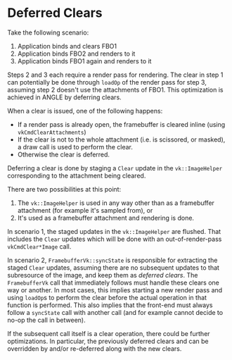 # Deferred Clears

Take the following scenario:

1. Application binds and clears FBO1
2. Application binds FBO2 and renders to it
3. Application binds FBO1 again and renders to it

Steps 2 and 3 each require a render pass for rendering. The clear in step 1 can potentially be done
through `loadOp` of the render pass for step 3, assuming step 2 doesn't use the attachments of FBO1.
This optimization is achieved in ANGLE by deferring clears.

When a clear is issued, one of the following happens:

- If a render pass is already open, the framebuffer is cleared inline (using
  `vkCmdClearAttachments`)
- If the clear is not to the whole attachment (i.e. is scissored, or masked), a draw call is used to
  perform the clear.
- Otherwise the clear is deferred.

Deferring a clear is done by staging a `Clear` update in the `vk::ImageHelper` corresponding to the
attachment being cleared.

There are two possibilities at this point:

1. The `vk::ImageHelper` is used in any way other than as a framebuffer attachment (for example it's
   sampled from), or
2. It's used as a framebuffer attachment and rendering is done.

In scenario 1, the staged updates in the `vk::ImageHelper` are flushed. That includes the `Clear`
updates which will be done with an out-of-render-pass `vkCmdClear*Image` call.

In scenario 2, `FramebufferVk::syncState` is responsible for extracting the staged `Clear` updates,
assuming there are no subsequent updates to that subresource of the image, and keep them as
_deferred clears_. The `FramebufferVk` call that immediately follows must handle these clears one
way or another. In most cases, this implies starting a new render pass and using `loadOp`s to
perform the clear before the actual operation in that function is performed. This also implies that
the front-end must always follow a `syncState` call with another call (and for example cannot decide
to no-op the call in between).

If the subsequent call itself is a clear operation, there could be further optimizations. In
particular, the previously deferred clears and can be overridden by and/or re-deferred along with
the new clears.
